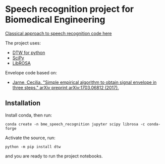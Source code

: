 # Speech recognition project for Biomedical Engineering

[Classical approach to speech recognition code here](https://github.com/LDTV/bme_speech_recognition/blob/master/classical_approach.ipynb)

The project uses:
* [DTW for python](https://github.com/pierre-rouanet/dtw)
* [SciPy](https://www.scipy.org/)
* [LibROSA](https://librosa.github.io/librosa/)

Envelope code based on:
* [Jarne, Cecilia. "Simple empirical algorithm to obtain signal envelope in three steps." arXiv preprint arXiv:1703.06812 (2017).](https://arxiv.org/pdf/1703.06812.pdf)

## Installation

Install conda, then run:
```
conda create -n bme_speech_recognition jupyter scipy librosa -c conda-forge
```
Activate the source, run:
```
python -m pip install dtw
```
and you are ready to run the project notebooks.
